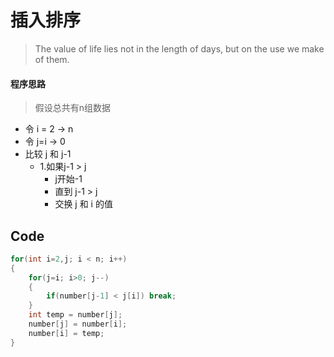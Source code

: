 # 插入排序

>The value of life lies not in the length of days, but on the use we make of them.

####  程序思路

> 假设总共有n组数据

- 令   i = 2  ->  n
- 令	 j=i -> 0 
- 比较 j 和 j-1 
    - 1.如果j-1 > j 
        - j开始-1
        - 直到 j-1  > j
        - 交换 j 和 i 的值

## Code

```c
for(int i=2,j; i < n; i++)
{
    for(j=i; i>0; j--)
    {
        if(number[j-1] < j[i]) break;
    }
    int temp = number[j];
    number[j] = number[i];
    number[i] = temp;
}
```